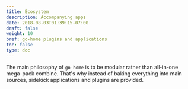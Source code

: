 ```yaml
---
title: Ecosystem
description: Accompanying apps
date: 2018-08-03T01:39:15-07:00
draft: false
weight: 10
bref: go-home plugins and applications 
toc: false
type: doc
---
```

The main philosophy of `go-home` is to be modular rather than all-in-one mega-pack combine. That's why instead of baking everything into main sources, sidekick applications and plugins are provided. 